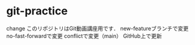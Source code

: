 # git-practice
change このリポジトリはGit動画講座用です．
new-featureブランチで変更
no-fast-forwardで変更
conflictで変更（main）
GitHub上で更新
